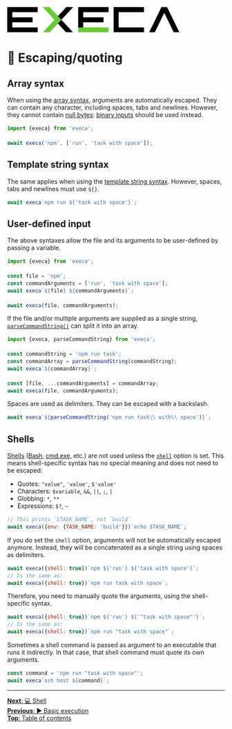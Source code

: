 <picture>
	<source media="(prefers-color-scheme: dark)" srcset="../media/logo_dark.svg">
	<img alt="execa logo" src="../media/logo.svg" width="400">
</picture>
<br>

# 💬 Escaping/quoting

## Array syntax

When using the [array syntax](execution.md#array-syntax), arguments are automatically escaped. They can contain any character, including spaces, tabs and newlines. However, they cannot contain [null bytes](https://en.wikipedia.org/wiki/Null_character): [binary inputs](binary.md#binary-input) should be used instead.

```js
import {execa} from 'execa';

await execa('npm', ['run', 'task with space']);
```

## Template string syntax

The same applies when using the [template string syntax](execution.md#template-string-syntax). However, spaces, tabs and newlines must use `${}`.

```js
await execa`npm run ${'task with space'}`;
```

## User-defined input

The above syntaxes allow the file and its arguments to be user-defined by passing a variable.

```js
import {execa} from 'execa';

const file = 'npm';
const commandArguments = ['run', 'task with space'];
await execa`${file} ${commandArguments}`;

await execa(file, commandArguments);
```

If the file and/or multiple arguments are supplied as a single string, [`parseCommandString()`](api.md#parsecommandstringcommand) can split it into an array.

```js
import {execa, parseCommandString} from 'execa';

const commandString = 'npm run task';
const commandArray = parseCommandString(commandString);
await execa`${commandArray}`;

const [file, ...commandArguments] = commandArray;
await execa(file, commandArguments);
```

Spaces are used as delimiters. They can be escaped with a backslash.

```js
await execa`${parseCommandString('npm run task\\ with\\ space')}`;
```

## Shells

[Shells](shell.md) ([Bash](https://en.wikipedia.org/wiki/Bash_(Unix_shell)), [cmd.exe](https://en.wikipedia.org/wiki/Cmd.exe), etc.) are not used unless the [`shell`](api.md#optionsshell) option is set. This means shell-specific syntax has no special meaning and does not need to be escaped:
- Quotes: `"value"`, `'value'`, `$'value'`
- Characters: `$variable`, `&&`, `||`, `;`, `|`
- Globbing: `*`, `**`
- Expressions: `$?`, `~`

```js
// This prints `$TASK_NAME`, not `build`
await execa({env: {TASK_NAME: 'build'}})`echo $TASK_NAME`;
```

If you do set the `shell` option, arguments will not be automatically escaped anymore. Instead, they will be concatenated as a single string using spaces as delimiters.

```js
await execa({shell: true})`npm ${'run'} ${'task with space'}`;
// Is the same as:
await execa({shell: true})`npm run task with space`;
```

Therefore, you need to manually quote the arguments, using the shell-specific syntax.

```js
await execa({shell: true})`npm ${'run'} ${'"task with space"'}`;
// Is the same as:
await execa({shell: true})`npm run "task with space"`;
```

Sometimes a shell command is passed as argument to an executable that runs it indirectly. In that case, that shell command must quote its own arguments.

```js
const command = 'npm run "task with space"';
await execa`ssh host ${command}`;
```

<hr>

[**Next**: 💻 Shell](shell.md)\
[**Previous**: ️▶️ Basic execution](execution.md)\
[**Top**: Table of contents](../readme.md#documentation)
